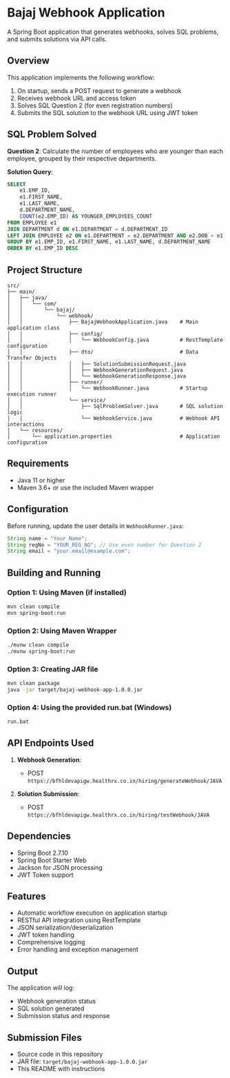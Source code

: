 # Bajaj Webhook Application

A Spring Boot application that generates webhooks, solves SQL problems, and submits solutions via API calls.

## Overview

This application implements the following workflow:
1. On startup, sends a POST request to generate a webhook
2. Receives webhook URL and access token
3. Solves SQL Question 2 (for even registration numbers)
4. Submits the SQL solution to the webhook URL using JWT token

## SQL Problem Solved

**Question 2**: Calculate the number of employees who are younger than each employee, grouped by their respective departments.

**Solution Query**:
```sql
SELECT 
    e1.EMP_ID, 
    e1.FIRST_NAME, 
    e1.LAST_NAME, 
    d.DEPARTMENT_NAME, 
    COUNT(e2.EMP_ID) AS YOUNGER_EMPLOYEES_COUNT 
FROM EMPLOYEE e1 
JOIN DEPARTMENT d ON e1.DEPARTMENT = d.DEPARTMENT_ID 
LEFT JOIN EMPLOYEE e2 ON e1.DEPARTMENT = e2.DEPARTMENT AND e2.DOB > e1.DOB 
GROUP BY e1.EMP_ID, e1.FIRST_NAME, e1.LAST_NAME, d.DEPARTMENT_NAME 
ORDER BY e1.EMP_ID DESC
```

## Project Structure

```
src/
├── main/
│   ├── java/
│   │   └── com/
│   │       └── bajaj/
│   │           └── webhook/
│   │               ├── BajajWebhookApplication.java    # Main application class
│   │               ├── config/
│   │               │   └── WebhookConfig.java          # RestTemplate configuration
│   │               ├── dto/                            # Data Transfer Objects
│   │               │   ├── SolutionSubmissionRequest.java
│   │               │   ├── WebhookGenerationRequest.java
│   │               │   └── WebhookGenerationResponse.java
│   │               ├── runner/
│   │               │   └── WebhookRunner.java          # Startup execution runner
│   │               └── service/
│   │                   ├── SqlProblemSolver.java       # SQL solution logic
│   │                   └── WebhookService.java         # Webhook API interactions
│   └── resources/
│       └── application.properties                      # Application configuration
```

## Requirements

- Java 11 or higher
- Maven 3.6+ or use the included Maven wrapper

## Configuration

Before running, update the user details in `WebhookRunner.java`:

```java
String name = "Your Name";
String regNo = "YOUR_REG_NO"; // Use even number for Question 2
String email = "your.email@example.com";
```

## Building and Running

### Option 1: Using Maven (if installed)
```bash
mvn clean compile
mvn spring-boot:run
```

### Option 2: Using Maven Wrapper
```bash
./mvnw clean compile
./mvnw spring-boot:run
```

### Option 3: Creating JAR file
```bash
mvn clean package
java -jar target/bajaj-webhook-app-1.0.0.jar
```

### Option 4: Using the provided run.bat (Windows)
```bash
run.bat
```

## API Endpoints Used

1. **Webhook Generation**: 
   - POST `https://bfhldevapigw.healthrx.co.in/hiring/generateWebhook/JAVA`

2. **Solution Submission**: 
   - POST `https://bfhldevapigw.healthrx.co.in/hiring/testWebhook/JAVA`

## Dependencies

- Spring Boot 2.7.10
- Spring Boot Starter Web
- Jackson for JSON processing
- JWT Token support

## Features

- Automatic workflow execution on application startup
- RESTful API integration using RestTemplate
- JSON serialization/deserialization
- JWT token handling
- Comprehensive logging
- Error handling and exception management

## Output

The application will log:
- Webhook generation status
- SQL solution generated
- Submission status and response

## Submission Files

- Source code in this repository
- JAR file: `target/bajaj-webhook-app-1.0.0.jar`
- This README with instructions